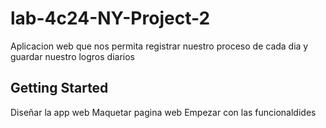 # lab-4c24-NY-Project-2

Aplicacion web que nos permita 
registrar nuestro proceso de cada dia
y guardar nuestro logros diarios

## Getting Started

Diseñar la app web
Maquetar pagina web
Empezar con las funcionaldides

